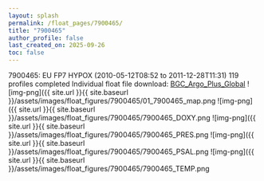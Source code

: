 ```yaml
---
layout: splash
permalink: /float_pages/7900465/
title: "7900465"
author_profile: false
last_created_on: 2025-09-26
toc: false
---
```

 
7900465: EU FP7 HYPOX (2010-05-12T08:52 to 2011-12-28T11:31)
119 profiles completed
Individual float file download: [BGC_Argo_Plus_Global](https://ftp.soest.hawaii.edu/bgc_argo_plus/Individual_Floats/outliers_removed/7900465_Sprof_processed.nc)
![img-png]({{ site.url }}{{ site.baseurl }}/assets/images/float_figures/7900465/01_7900465_map.png
![img-png]({{ site.url }}{{ site.baseurl }}/assets/images/float_figures/7900465/7900465_DOXY.png
![img-png]({{ site.url }}{{ site.baseurl }}/assets/images/float_figures/7900465/7900465_PRES.png
![img-png]({{ site.url }}{{ site.baseurl }}/assets/images/float_figures/7900465/7900465_PSAL.png
![img-png]({{ site.url }}{{ site.baseurl }}/assets/images/float_figures/7900465/7900465_TEMP.png

